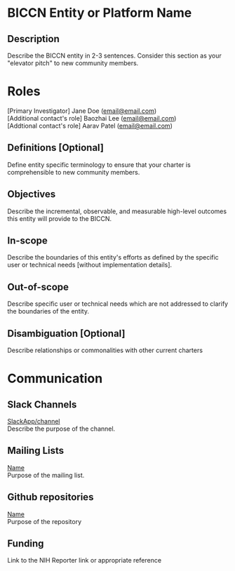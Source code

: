 # BICCN Entity or Platform Name
## Description
Describe the BICCN entity in 2-3 sentences. Consider this section as your "elevator pitch" to new community members.

# Roles
[Primary Investigator] Jane Doe (email@email.com)   
[Additional contact's role] Baozhai Lee (email@email.com)   
[Addtional contact's role] Aarav Patel (email@email.com)   

## Definitions [Optional]
Define entity specific terminology to ensure that your charter is comprehensible to new community members.

## Objectives
Describe the incremental, observable, and measurable high-level outcomes this entity will provide to the BICCN.

## In-scope
Describe the boundaries of this entity's efforts as defined by the specific user or technical needs [without implementation details].

## Out-of-scope
Describe specific user or technical needs which are not addressed to clarify the boundaries of the entity.

## Disambiguation [Optional]
Describe relationships or commonalities with other current charters

# Communication
## Slack Channels
[SlackApp/channel](https://slackapp.slack.com/messages/channel)   
Describe the purpose of the channel.

## Mailing Lists
[Name](mailto:team@data.humancellatlas.org)   
Purpose of the mailing list.

## Github repositories
[Name](https://github.com/organization/repository)   
Purpose of the repository

## Funding
Link to the NIH Reporter link or appropriate reference
